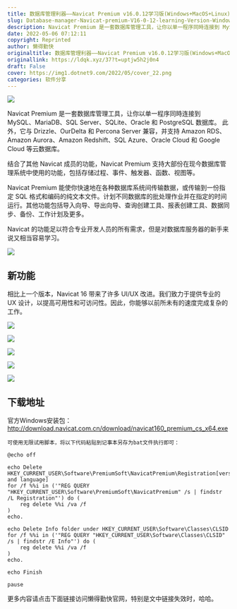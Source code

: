 ```yaml
---
title: 数据库管理利器——Navicat Premium v16.0.12学习版(Windows+MacOS+Linux)
slug: Database-manager-Navicat-premium-V16-0-12-learning-Version-Windows-MacOS-Linux
description: Navicat Premium 是一套数据库管理工具，让你以单一程序同時连接到 MySQL、MariaDB、SQL Server、SQLite、Oracle 和 PostgreSQL 数据库。
date: 2022-05-06 07:12:11
copyright: Reprinted
author: 懒得勤快
originaltitle: 数据库管理利器——Navicat Premium v16.0.12学习版(Windows+MacOS+Linux)
originallink: https://ldqk.xyz/37?t=uptjw5h2j0n4
draft: False
cover: https://img1.dotnet9.com/2022/05/cover_22.png
categories: 软件分享
---
```


![](https://img1.dotnet9.com/2022/05/cover_22.png)

Navicat Premium 是一套数据库管理工具，让你以单一程序同時连接到 MySQL、MariaDB、SQL Server、SQLite、Oracle 和 PostgreSQL 数据库。 此外，它与 Drizzle、OurDelta 和 Percona Server 兼容，并支持 Amazon RDS、Amazon Aurora、Amazon Redshift、SQL Azure、Oracle Cloud 和 Google Cloud 等云数据库。

结合了其他 Navicat 成员的功能，Navicat Premium 支持大部份在现今数据库管理系统中使用的功能，包括存储过程、事件、触发器、函数、视图等。

Navicat Premium 能使你快速地在各种数据库系统间传输数据，或传输到一份指定 SQL 格式和编码的纯文本文件。计划不同数据库的批处理作业并在指定的时间运行。其他功能包括导入向导、导出向导、查询创建工具、报表创建工具、数据同步、备份、工作计划及更多。

Navicat 的功能足以符合专业开发人员的所有需求，但是对数据库服务器的新手来说又相当容易学习。

![](https://img1.dotnet9.com/2022/05/2201.png)

## 新功能

相比上一个版本，Navicat 16 带来了许多 UI/UX 改进。我们致力于提供专业的 UX 设计，以提高可用性和可访问性。因此，你能够以前所未有的速度完成复杂的工作。

![](https://img1.dotnet9.com/2022/05/2202.png)

![](https://img1.dotnet9.com/2022/05/2203.png)

![](https://img1.dotnet9.com/2022/05/2204.png)

![](https://img1.dotnet9.com/2022/05/2205.png)

![](https://img1.dotnet9.com/2022/05/2206.png)

## 下载地址

官方Windows安装包：http://download.navicat.com.cn/download/navicat160_premium_cs_x64.exe

`可使用无限试用脚本，将以下代码粘贴到记事本另存为bat文件执行即可：`

```shell
@echo off
 
echo Delete HKEY_CURRENT_USER\Software\PremiumSoft\NavicatPremium\Registration[version and language]
for /f %%i in ('"REG QUERY "HKEY_CURRENT_USER\Software\PremiumSoft\NavicatPremium" /s | findstr /L Registration"') do (
    reg delete %%i /va /f
)
echo.
 
echo Delete Info folder under HKEY_CURRENT_USER\Software\Classes\CLSID
for /f %%i in ('"REG QUERY "HKEY_CURRENT_USER\Software\Classes\CLSID" /s | findstr /E Info"') do (
    reg delete %%i /va /f
)
echo.
 
echo Finish
 
pause
```

更多内容请点击下面链接访问懒得勤快官网，特别是文中链接失效时，哈哈。